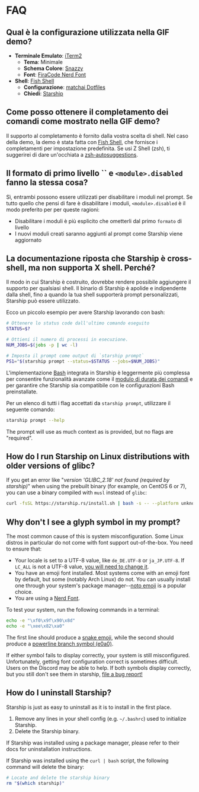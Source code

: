 # FAQ

## Qual è la configurazione utilizzata nella GIF demo?

- **Terminale Emulato**: [iTerm2](https://iterm2.com/)
  - **Tema**: Minimale
  - **Schema Colore**: [Snazzy](https://github.com/sindresorhus/iterm2-snazzy)
  - **Font**: [FiraCode Nerd Font](https://www.nerdfonts.com/font-downloads)
- **Shell**: [Fish Shell](https://fishshell.com/)
  - **Configurazione**: [matchai Dotfiles](https://github.com/matchai/dotfiles/blob/b6c6a701d0af8d145a8370288c00bb9f0648b5c2/.config/fish/config.fish)
  - **Chiedi**: [Starship](https://starship.rs/)

## Come posso ottenere il completamento dei comandi come mostrato nella GIF demo?

Il supporto al completamento è fornito dalla vostra scelta di shell. Nel caso della demo, la demo è stata fatta con [Fish Shell](https://fishshell.com/), che fornisce i completamenti per impostazione predefinita. Se usi Z Shell (zsh), ti suggerirei di dare un'occhiata a [zsh-autosuggestions](https://github.com/zsh-users/zsh-autosuggestions).

## Il formato di primo livello `` e `<module>.disabled` fanno la stessa cosa?

Sì, entrambi possono essere utilizzati per disabilitare i moduli nel prompt. Se tutto quello che pensi di fare è disabilitare i moduli, `<module>.disabled` è il modo preferito per per queste ragioni:

- Disabilitare i moduli è più esplicito che ometterli dal primo `formato` di livello
- I nuovi moduli creati saranno aggiunti al prompt come Starship viene aggiornato

## La documentazione riposta che Starship è cross-shell, ma non supporta X shell. Perché?

Il modo in cui Starship è costruito, dovrebbe rendere possibile aggiungere il supporto per qualsiasi shell. Il binario di Starship è apolide e indipendente dalla shell, fino a quando la tua shell supporterà prompt personalizzati, Starship può essere utilizzato.

Ecco un piccolo esempio per avere Starship lavorando con bash:

```sh
# Ottenere lo status code dall'ultimo comando eseguito
STATUS=$?

# Ottieni il numero di processi in esecuzione.
NUM_JOBS=$(jobs -p | wc -l)

# Imposta il prompt come output di `starship prompt`
PS1="$(starship prompt --status=$STATUS --jobs=$NUM_JOBS)"
```

L'implementazione [Bash](https://github.com/starship/starship/blob/master/src/init/starship.bash) integrata in Starship è leggermente più complessa per consentire funzionalità avanzate come il [modulo di durata dei comandi](https://starship.rs/config/#Command-Duration) e per garantire che Starship sia compatibile con le configurazioni Bash preinstallate.

Per un elenco di tutti i flag accettati da `starship prompt`, utilizzare il seguente comando:

```sh
starship prompt --help
```

The prompt will use as much context as is provided, but no flags are "required".

## How do I run Starship on Linux distributions with older versions of glibc?

If you get an error like "_version 'GLIBC_2.18' not found (required by starship)_" when using the prebuilt binary (for example, on CentOS 6 or 7), you can use a binary compiled with `musl` instead of `glibc`:

```sh
curl -fsSL https://starship.rs/install.sh | bash -s -- --platform unknown-linux-musl
```

## Why don't I see a glyph symbol in my prompt?

The most common cause of this is system misconfiguration. Some Linux distros in particular do not come with font support out-of-the-box. You need to ensure that:

- Your locale is set to a UTF-8 value, like `de_DE.UTF-8` or `ja_JP.UTF-8`. If `LC_ALL` is not a UTF-8 value, [you will need to change it](https://www.tecmint.com/set-system-locales-in-linux/).
- You have an emoji font installed. Most systems come with an emoji font by default, but some (notably Arch Linux) do not. You can usually install one through your system's package manager--[noto emoji](https://www.google.com/get/noto/help/emoji/) is a popular choice.
- You are using a [Nerd Font](https://www.nerdfonts.com/).

To test your system, run the following commands in a terminal:

```sh
echo -e "\xf0\x9f\x90\x8d"
echo -e "\xee\x82\xa0"
```

The first line should produce a [snake emoji](https://emojipedia.org/snake/), while the second should produce a [powerline branch symbol (e0a0)](https://github.com/ryanoasis/powerline-extra-symbols#glyphs).

If either symbol fails to display correctly, your system is still misconfigured. Unfortunately, getting font configuration correct is sometimes difficult. Users on the Discord may be able to help. If both symbols display correctly, but you still don't see them in starship, [file a bug report!](https://github.com/starship/starship/issues/new/choose)

## How do I uninstall Starship?

Starship is just as easy to uninstall as it is to install in the first place.

1. Remove any lines in your shell config (e.g. `~/.bashrc`) used to initialize Starship.
1. Delete the Starship binary.

If Starship was installed using a package manager, please refer to their docs for uninstallation instructions.

If Starship was installed using the `curl | bash` script, the following command will delete the binary:

```sh
# Locate and delete the starship binary
rm "$(which starship)"
```
